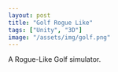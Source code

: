```yaml
---
layout: post
title: "Golf Rogue Like"
tags: ["Unity", "3D"]
image: "/assets/img/golf.png"
---
```


A Rogue-Like Golf simulator.
